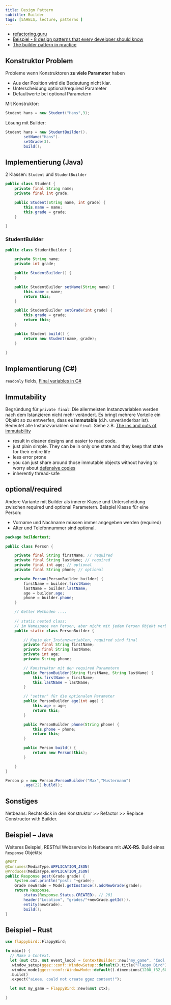 ```yaml
---
title: Design Pattern
subtitle: Builder
tags: [5AHELS, lecture, patterns ]
---
```


- [refactoring.guru](https://refactoring.guru/design-patterns/builder)
- [Beispiel - 8 design patterns that every developer should know](http://www.thedevpiece.com/design-patterns-that-every-developer-should-know/)
- [The builder pattern in practice](https://jlordiales.me/2012/12/13/the-builder-pattern-in-practice/)



## Konstruktor Problem

Probleme wenn Konstruktoren **zu viele Parameter** haben

- Aus der Position wird die Bedeutung nicht klar.
- Unterscheidung optional/required Parameter
- Defaultwerte bei optional Parametern



Mit Konstruktor:

```java
Student hans = new Student("Hans",3);
```

Lösung mit Builder:

```java
Student hans = new StudentBuilder().
        setName("Hans").
        setGrade(3).
        build();
```



## Implementierung (Java)

2 Klassen: `Student` und `StudentBuilder`

```java
public class Student {
    private final String name;
    private final int grade;

    public Student(String name, int grade) {
        this.name = name;
        this.grade = grade;
    }    
    
}
```



### StudentBuilder


```java
public class StudentBuilder {

    private String name;
    private int grade;

    public StudentBuilder() {
    }

    public StudentBuilder setName(String name) {
        this.name = name;
        return this;
    }

    public StudentBuilder setGrade(int grade) {
        this.grade = grade;
        return this;
    }

    public Student build() {
        return new Student(name, grade);
    }
    
}
```



## Implementierung (C#)

`readonly` fields, [Final variables in C#](https://www.tutorialspoint.com/Final-variables-in-Chash)



## Immutability

Begründung für `private final`: Die allermeisten Instanzvariablen werden nach dem Istanzieren nicht mehr verändert. Es bringt mehrere Vorteile ein Objekt so zu entwerfen, dass es **immutable** (d.h. unveränderbar ist). Bedeutet alle Instanzvariablen sind `final`. Siehe z.B. [The ins and outs of immutability](https://www.javacodegeeks.com/2013/01/the-ins-and-outs-of-immutability.html)

- result in cleaner designs and easier to read code.
- just plain simple. They can be in only one state and they keep that state for their entire life
- less error prone 
- you can just share around those immutable objects without having to worry about [defensive copies](https://javacreed.com/what-is-defensive-copying)
- inherently thread-safe



## optional/required

Andere Variante mit Builder als innerer Klasse und Unterscheidung zwischen required und optional Parametern. Beispiel Klasse für eine Person:

- Vorname und Nachname müssen immer angegeben werden (required)
- Alter und Telefonnummer sind optional.

```java
package buildertest;

public class Person {

    private final String firstName; // required
    private final String lastName; // required
    private final int age; // optional
    private final String phone; // optional

    private Person(PersonBuilder builder) {
        firstName = builder.firstName;
        lastName = builder.lastName;
        age = builder.age;
        phone = builder.phone;
    }

    // Getter Methoden ....
    
    // static nested class:
    // im Namespace von Person, aber nicht mit jedem Person Objekt verbunden
    public static class PersonBuilder {

        // Kopie der Instanzvariablen, required sind final
        private final String firstName;
        private final String lastName;
        private int age;
        private String phone;

        // Konstruktor mit den required Parametern
        public PersonBuilder(String firstName, String lastName) {
            this.firstName = firstName;
            this.lastName = lastName;
        }

        // "setter" für die optionalen Parameter
        public PersonBuilder age(int age) {
            this.age = age;
            return this;
        }

        public PersonBuilder phone(String phone) {
            this.phone = phone;
            return this;
        }

        public Person build() {
            return new Person(this);
        }

    }
}
```

```java
Person p = new Person.PersonBuilder("Max","Mustermann")
        .age(22).build();
```



## Sonstiges

Netbeans: Rechtsklick in den Konstruktor >> Refactor >> Replace Constructor with Builder.



## Beispiel – Java

Weiteres Beispiel, RESTful Webservice in Netbeans mit **JAX-RS**. Build eines `Response` Objekts:

```java
@POST
@Consumes(MediaType.APPLICATION_JSON)
@Produces(MediaType.APPLICATION_JSON)
public Response post(Grade grade) {
    System.out.println("post: "+grade);
    Grade newGrade = Model.getInstance().addNewGrade(grade);
    return Response.
        status(Response.Status.CREATED). // 201
        header("Location", "grades/"+newGrade.getId()).
        entity(newGrade).
        build();
}
```



## Beispiel – Rust

```rust
use flappybird::FlappyBird;

fn main() {
  // Make a Context.
  let (mut ctx, mut event_loop) = ContextBuilder::new("my_game", "Cool Game Author")
  .window_setup(ggez::conf::WindowSetup::default().title("Flappy Bird"))
  .window_mode(ggez::conf::WindowMode::default().dimensions(1200_f32,600_f32))
  .build()
  .expect("aieee, could not create ggez context!");

  let mut my_game = FlappyBird::new(&mut ctx);

}

```



